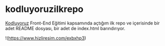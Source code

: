 # kodluyoruzilkrepo
[Kodluyoruz](https://kodluyoruz.org/tr/kodluyoruz/) Front-End Eğitimi kapsamında açtığım ilk repo ve içerisinde bir adet README dosyası, bir adet de index.html barındırıyor.

!(https://www.hizliresim.com/exbxhp3)
 
